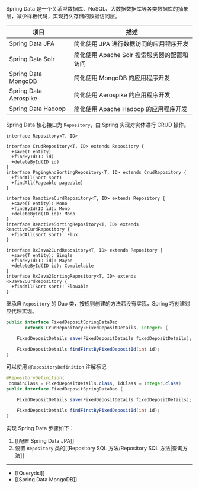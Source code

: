 Spring Data 是一个关系型数据库、NoSQL、大数据数据库等各类数据库的抽象层，减少样板代码，实现持久存储的数据访问层。

|项目|描述|
| -----------------------| -----------------------------------------------|
|Spring Data JPA|简化使用 JPA 进行数据访问的应用程序开发|
|Spring Data SoIr|简化使用 Apache SoIr 搜索服务器的配置和访问<br />|
|Spring Data MongoDB|简化使用 MongoDB 的应用程序开发|
|Spring Data Aerospike|简化使用 Aerospike 的应用程序开发|
|Spring Data Hadoop|简化使用 Apache Hadoop 的应用程序开发|

Spring Data 核心接口为 `Repository`，由 Spring 实现对实体进行 CRUD 操作。

```plantuml
interface Repository<T, ID>

interface CrudRepository<T, ID> extends Repository {
  +save(T entity)
  +findById(ID id)
  +deleteById(ID id)
}
interface PagingAndSortingRepository<T, ID> extends CrudRepository {
  +findAll(Sort sort)
  +findAll(Pageable pageable)
}

interface ReactiveCurdRepository<T, ID> extends Repository {
  +save(T entity): Mono
  +findById(ID id): Mono
  +deleteById(ID id): Mono
}
interface ReactiveSortingRepository<T, ID> extends ReactiveCurdRepository {
  +findAll(Sort sort): Flux
}

interface RxJava2CurdRepository<T, ID> extends Repository {
  +save(T entity): Single
  +findById(ID id): Maybe
  +deleteById(ID id): Complelable
}
interface RxJava2SortingRepository<T, ID> extends RxJava2CurdRepository {
  +findAll(Sort sort): Flowable
}
```

继承自 `Repository` 的 Dao 类，按规则创建的方法若没有实现，Spring 将创建对应代理实现。

```java
public interface FixedDepositSpringDataDao 
       extends CrudRepository<FixedDepositDetails, Integer> {

    FixedDepositDetails save(FixedDepositDetails fixedDepositDetails);

    FixedDepositDetails findFirstByFixedDepositId(int id);
}
```

可以使用 `@RepositoryDefinition` 注解标记

```java
@RepositoryDefinition(
 domainClass = FixedDepositDetails.class, idClass = Integer.class)
public interface FixedDepositSpringDataDao {

    FixedDepositDetails save(FixedDepositDetails fixedDepositDetails);

    FixedDepositDetails findFirstByFixedDepositId(int id);
}
```

实现 Spring Data 步骤如下：

1. [[配置 Spring Data JPA]]
2. 设置 `Repository` 类的[[Repository SQL 方法/Repository SQL 方法|查询方法]]

---

- [[Querydsl]]
- [[Spring Data MongoDB]]
